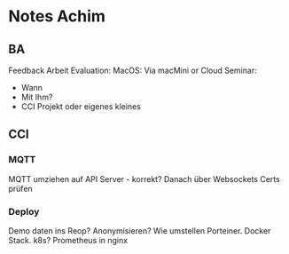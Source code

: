 # Notes Achim

## BA
Feedback Arbeit
Evaluation: MacOS: Via macMini or Cloud
Seminar:
 * Wann
 * Mit Ihm?
 * CCI Projekt oder eigenes kleines

## CCI
### MQTT
MQTT umziehen auf API Server - korrekt?
Danach über Websockets
Certs prüfen

### Deploy
Demo daten ins Reop? Anonymisieren?
Wie umstellen Porteiner. Docker Stack. k8s?
Prometheus in nginx





